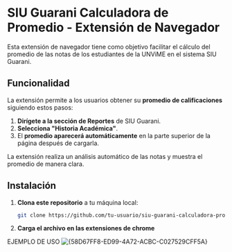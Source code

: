 # SIU Guarani Calculadora de Promedio - Extensión de Navegador

Esta extensión de navegador tiene como objetivo facilitar el cálculo del promedio de las notas de los estudiantes de la UNViME en el sistema SIU Guarani.

## Funcionalidad

La extensión permite a los usuarios obtener su **promedio de calificaciones** siguiendo estos pasos:

1. **Dirígete a la sección de Reportes** de SIU Guarani.
2. **Selecciona "Historia Académica"**.
3. El **promedio aparecerá automáticamente** en la parte superior de la página después de cargarla.

La extensión realiza un análisis automático de las notas y muestra el promedio de manera clara.

## Instalación

1. **Clona este repositorio** a tu máquina local:

   ```bash
   git clone https://github.com/tu-usuario/siu-guarani-calculadora-promedio.git

2. **Carga el archivo en las extensiones de chrome**

EJEMPLO DE USO 
![{58D67FF8-ED99-4A72-ACBC-C027529CFF5A}](https://github.com/user-attachments/assets/2d58dad0-4fb1-45f9-90f0-0e08fb1a0399)

